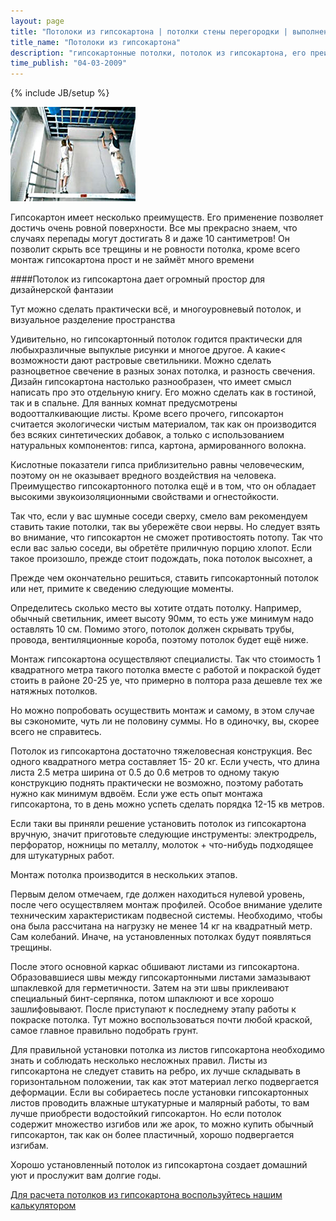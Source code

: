 ```yaml
---
layout: page
title: "Потолоки из гипсокартона | потолки стены перегородки | выполнение работ"
title_name: "Потолоки из гипсокартона"
description: "гипсокартонные потолки, потолок из гипсокартона, его преимущества, качества, свойства... "
time_publish: "04-03-2009"
---
```

{% include JB/setup %}

![Потолки из гипсокартона](images/potolki.jpg)

Гипсокартон имеет несколько преимуществ. Его применение позволяет
достичь очень ровной поверхности. Все мы прекрасно знаем, что случаях перепады могут достигать 8 и даже 10 сантиметров! Он позволит скрыть все трещины и не ровности потолка, кроме всего монтаж гипсокартона прост и не займёт много времени

####Потолок из гипсокартона дает огромный простор для дизайнерской фантазии 

Тут можно сделать практически всё, и многоуровневый потолок, и визуальное разделение пространства

Удивительно, но гипсокартонный потолок годится практически для любыхразличные выпуклые рисунки и многое другое. А какие< возможности дают растровые светильники. Можно сделать разноцветное свечение в разных зонах потолка, и разность свечения. Дизайн гипсокартона настолько разнообразен, что имеет смысл написать про это отдельную книгу.
Его можно сделать как в гостиной, так и в спальне. Для ванных комнат предусмотрены водоотталкивающие листы. Кроме всего прочего, гипсокартон считается экологически чистым материалом, так как он производится без всяких синтетических добавок, а только с использованием натуральных компонентов: гипса, картона, армированного волокна.

Кислотные показатели гипса приблизительно равны человеческим, поэтому он не оказывает вредного воздействия на человека. Преимущество гипсокартонного потолка ещё и в том, что он обладает высокими звукоизоляционными свойствами и огнестойкости.

Так что, если у вас шумные соседи сверху, смело вам рекомендуем ставить такие потолки, так вы убережёте свои нервы. Но следует взять во внимание, что гипсокартон не сможет противостоять потопу. Так что если вас залью соседи, вы обретёте приличную порцию хлопот. Если такое произошло, прежде стоит подождать, пока потолок высохнет, а

Прежде чем окончательно решиться, ставить гипсокартонный потолок или нет, примите к сведению следующие моменты.

Определитесь сколько место вы хотите отдать потолку. Например, обычный светильник, имеет высоту 90мм, то есть уже минимум надо оставлять 10 см. Помимо этого, потолок должен скрывать трубы, провода, вентиляционные короба, поэтому потолок будет ещё ниже.

Монтаж гипсокартона осуществляют специалисты. Так что стоимость 1 квадратного метра такого потолка вместе с работой и покраской будет стоить в районе 20-25 уе, что примерно в полтора раза дешевле тех же натяжных потолков.

Но можно попробовать осуществить монтаж и самому, в этом случае вы сэкономите, чуть ли не половину суммы. Но в одиночку, вы, скорее всего не справитесь.

Потолок из гипсокартона достаточно тяжеловесная конструкция. Вес одного квадратного метра составляет 15- 20 кг. Если учесть, что длина листа 2.5 метра ширина от 0.5 до 0.6 метров то одному такую конструкцию поднять практически не возможно, поэтому работать нужно как минимум вдвоём. Если уже есть опыт монтажа гипсокартона, то в день можно успеть сделать порядка 12-15 кв метров.

Если таки вы приняли решение установить потолок из гипсокартона вручную, значит приготовьте следующие инструменты: электродрель, перфоратор, ножницы по металлу, молоток + что-нибудь подходящее для штукатурных работ.

Монтаж потолка производится в нескольких этапов.

Первым делом отмечаем, где должен находиться нулевой уровень, после чего осуществляем монтаж профилей. Особое внимание уделите техническим характеристикам подвесной системы. Необходимо, чтобы она была рассчитана на нагрузку не менее 14 кг на квадратный метр. Сам колебаний. Иначе, на установленных потолках будут появляться трещины.

После этого основной каркас обшивают листами из гипсокартона. Образовавшиеся швы между гипсокартонными листами замазывают шпаклевкой для герметичности. Затем на эти швы приклеивают специальный бинт-серпянка, потом шпаклюют и все хорошо зашлифовывают. После приступают к последнему этапу работы к покраске потолка. Тут можно воспользоваться почти любой краской, самое главное правильно подобрать грунт.

Для правильной установки потолка из листов гипсокартона необходимо знать и соблюдать несколько несложных правил. Листы из гипсокартона не следует ставить на ребро, их лучше складывать в горизонтальном положении, так как этот материал легко подвергается деформации. Если вы собираетесь после установки гипсокартонных листов проводить влажные штукатурные и малярный работы, то вам лучше приобрести водостойкий гипсокартон. Но если потолок содержит множество изгибов или же арок, то можно купить обычный гипсокартон, так как он более пластичный, хорошо подвергается изгибам.

Хорошо установленный потолок из гипсокартона создает домашний уют и прослужит вам долгие годы.

[Для расчета потолков из гипсокартона воспользуйтесь нашим калькулятором](calc/index.php)